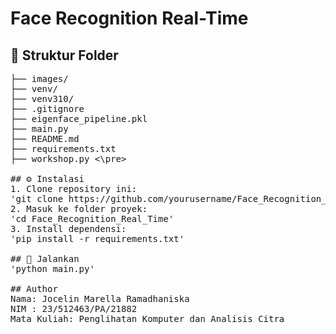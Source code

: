 ﻿# Face Recognition Real-Time

## 📁 Struktur Folder
<pre>├── images/
├── venv/
├── venv310/
├── .gitignore
├── eigenface_pipeline.pkl
├── main.py
├── README.md
├── requirements.txt
├── workshop.py <\pre>

## ⚙️ Instalasi
1. Clone repository ini:
'git clone https://github.com/yourusername/Face_Recognition_Real_Time.git'
2. Masuk ke folder proyek:
'cd Face_Recognition_Real_Time'
3. Install dependensi:
'pip install -r requirements.txt'

## 🚀 Jalankan
'python main.py'

## Author
Nama: Jocelin Marella Ramadhaniska
NIM : 23/512463/PA/21882
Mata Kuliah: Penglihatan Komputer dan Analisis Citra
